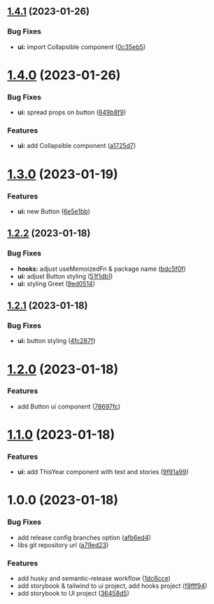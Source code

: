## [1.4.1](https://github.com/rifandani/nxact/compare/ui-v1.4.0...ui-v1.4.1) (2023-01-26)


### Bug Fixes

* **ui:** import Collapsible component ([0c35eb5](https://github.com/rifandani/nxact/commit/0c35eb553314c269ca4f62024c44f9d04aee7a6e))

# [1.4.0](https://github.com/rifandani/nxact/compare/ui-v1.3.0...ui-v1.4.0) (2023-01-26)


### Bug Fixes

* **ui:** spread props on button ([649b8f9](https://github.com/rifandani/nxact/commit/649b8f9e2383a6fd0d11d073c765604f81bbd024))


### Features

* **ui:** add Collapsible component ([a1725d7](https://github.com/rifandani/nxact/commit/a1725d7ca9074fe1005241fe4fb723733aeef197))

# [1.3.0](https://github.com/rifandani/nxact/compare/ui-v1.2.2...ui-v1.3.0) (2023-01-19)


### Features

* **ui:** new Button ([6e5e1bb](https://github.com/rifandani/nxact/commit/6e5e1bb806e31a453288d62e6775af62551bcf28))

## [1.2.2](https://github.com/rifandani/nxact/compare/ui-v1.2.1...ui-v1.2.2) (2023-01-18)


### Bug Fixes

* **hooks:** adjust useMemoizedFn & package name ([bdc5f0f](https://github.com/rifandani/nxact/commit/bdc5f0f982d76b4812918cb18f8e62ab1d25ae52))
* **ui:** adjust Button styling ([51f1db1](https://github.com/rifandani/nxact/commit/51f1db1bc0bb42e495c7e744c16ca3958d6c9944))
* **ui:** styling Greet ([9ed0514](https://github.com/rifandani/nxact/commit/9ed0514344609dcacda728e5169f1170b4e4c5f3))

## [1.2.1](https://github.com/rifandani/nxact/compare/ui-v1.2.0...ui-v1.2.1) (2023-01-18)


### Bug Fixes

* **ui:** button styling ([4fc287f](https://github.com/rifandani/nxact/commit/4fc287f5f2eda95e9e5d89eb60f55b905b416277))

# [1.2.0](https://github.com/rifandani/nxact/compare/ui-v1.1.0...ui-v1.2.0) (2023-01-18)


### Features

* add Button ui component ([78697fc](https://github.com/rifandani/nxact/commit/78697fce1f4156e20bca6f5a99ac2f4ce4d61a45))

# [1.1.0](https://github.com/rifandani/nxact/compare/ui-v1.0.0...ui-v1.1.0) (2023-01-18)


### Features

* **ui:** add ThisYear component with test and stories ([9f91a99](https://github.com/rifandani/nxact/commit/9f91a99a5c6bdcd609165387d3bf1e7a076fa83e))

# 1.0.0 (2023-01-18)


### Bug Fixes

* add release config branches option ([afb6ed4](https://github.com/rifandani/nxact/commit/afb6ed41bd5f92de5e0c104384f246ef9acbd9eb))
* libs git repository url ([a79ed23](https://github.com/rifandani/nxact/commit/a79ed2322d79e756c4218c9a1e82d25e0c8624a0))


### Features

* add husky and semantic-release workflow ([1dc6cce](https://github.com/rifandani/nxact/commit/1dc6cce5b204ed01a014319c28e83af2da64a62b))
* add storybook & tailwind to ui project, add hooks project ([f8fff94](https://github.com/rifandani/nxact/commit/f8fff9493287d1bb7f88914718483209305097c7))
* add storybook to UI project ([36458d5](https://github.com/rifandani/nxact/commit/36458d5e34bb19a5748f0e8ccf402d41588ef6d8))
